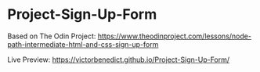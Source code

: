 # Project-Sign-Up-Form
Based on The Odin Project: https://www.theodinproject.com/lessons/node-path-intermediate-html-and-css-sign-up-form

Live Preview: https://victorbenedict.github.io/Project-Sign-Up-Form/
